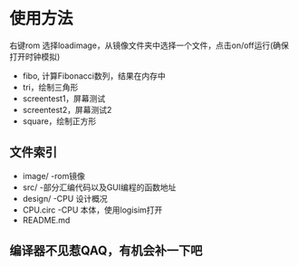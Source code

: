 # 使用方法
右键rom 选择loadimage，从镜像文件夹中选择一个文件，点击on/off运行(确保打开时钟模拟)
- fibo, 计算Fibonacci数列，结果在内存中
- tri，绘制三角形
- screentest1，屏幕测试
- screentest2，屏幕测试2 
- square，绘制正方形

## 文件索引
- image/     -rom镜像
- src/     -部分汇编代码以及GUI编程的函数地址
- design/  -CPU 设计概况
- CPU.circ -CPU 本体，使用logisim打开
- README.md

## 编译器不见惹QAQ，有机会补一下吧